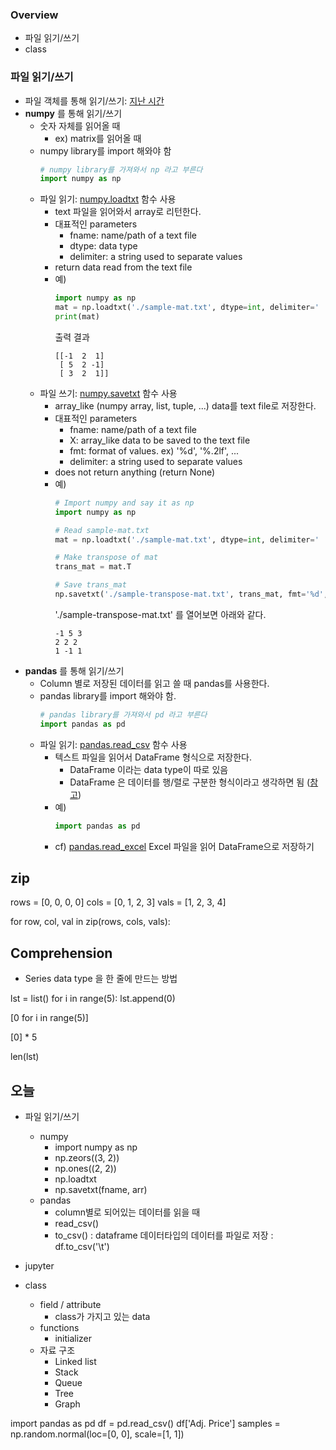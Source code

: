 ### Overview
- 파일 읽기/쓰기
- class

### 파일 읽기/쓰기
- 파일 객체를 통해 읽기/쓰기: [지난 시간](https://github.com/haekyu/python_tutoring_ms/blob/master/0601/0601.md)
- **numpy** 를 통해 읽기/쓰기
	- 숫자 자체를 읽어올 때
		- ex) matrix를 읽어올 때
	- numpy library를 import 해와야 함
		```python
		# numpy library를 가져와서 np 라고 부른다
		import numpy as np
		```
	- 파일 읽기: [numpy.loadtxt](https://docs.scipy.org/doc/numpy-1.14.0/reference/generated/numpy.loadtxt.html) 함수 사용
		- text 파일을 읽어와서 array로 리턴한다.
		- 대표적인 parameters
			- fname: name/path of a text file
			- dtype: data type
			- delimiter: a string used to separate values
		- return data read from the text file
		- 예)
			```python
			import numpy as np
			mat = np.loadtxt('./sample-mat.txt', dtype=int, delimiter=' ')
			print(mat)
			```
			출력 결과
			```
			[[-1  2  1]
			 [ 5  2 -1]
			 [ 3  2  1]]
			```
	- 파일 쓰기: [numpy.savetxt](https://docs.scipy.org/doc/numpy-1.14.0/reference/generated/numpy.savetxt.html) 함수 사용
		- array_like (numpy array, list, tuple, ...) data를 text file로 저장한다.
		- 대표적인 parameters
			- fname: name/path of a text file
			- X: array_like data to be saved to the text file
			- fmt: format of values. ex) '%d', '%.2lf', ...
			- delimiter: a string used to separate values
		- does not return anything (return None)
		- 예)
			```python
			# Import numpy and say it as np
			import numpy as np

			# Read sample-mat.txt
			mat = np.loadtxt('./sample-mat.txt', dtype=int, delimiter=' ')
			
			# Make transpose of mat
			trans_mat = mat.T

			# Save trans_mat
			np.savetxt('./sample-transpose-mat.txt', trans_mat, fmt='%d', delimiter=' ')
			```
			'./sample-transpose-mat.txt' 를 열어보면 아래와 같다.
			```
			-1 5 3
			2 2 2
			1 -1 1
			```
- **pandas** 를 통해 읽기/쓰기
	- Column 별로 저장된 데이터를 읽고 쓸 때 pandas를 사용한다.
	- pandas library를 import 해와야 함.
		```python
		# pandas library를 가져와서 pd 라고 부른다
		import pandas as pd
		```
	- 파일 읽기: [pandas.read_csv](https://pandas.pydata.org/pandas-docs/stable/generated/pandas.read_csv.html) 함수 사용
		- 텍스트 파일을 읽어서 DataFrame 형식으로 저장한다.
			- DataFrame 이라는 data type이 따로 있음
			- DataFrame 은 데이터를 행/렬로 구분한 형식이라고 생각하면 됨 ([참고](http://pinkwink.kr/735))
		- 예)
			```python
			import pandas as pd
			```
		- cf) [pandas.read_excel](https://pandas.pydata.org/pandas-docs/version/0.20/generated/pandas.read_excel.html) Excel 파일을 읽어 DataFrame으로 저장하기


## zip
rows = [0, 0, 0, 0]
cols = [0, 1, 2, 3]
vals = [1, 2, 3, 4]

for row, col, val in zip(rows, cols, vals):
	


## Comprehension
- Series data type 을 한 줄에 만드는 방법

lst = list()
for i in range(5):
	lst.append(0)

[0 for i in range(5)]

[0] * 5

len(lst)


## 오늘
- 파일 읽기/쓰기
	- numpy
		- import numpy as np
		- np.zeors((3, 2))
		- np.ones((2, 2))
		- np.loadtxt
		- np.savetxt(fname, arr)
	- pandas
		- column별로 되어있는 데이터를 읽을 때
		- read_csv()
		- to_csv()
			: dataframe 데이터타입의 데이터를 파일로 저장
			: df.to_csv('\t')
- jupyter

- class
	- field / attribute
		- class가 가지고 있는 data
	- functions
		- initializer
	- 자료 구조
		- Linked list 
		- Stack
		- Queue
		- Tree
		- Graph



import pandas as pd
df = pd.read_csv()
df['Adj. Price']
samples = np.random.normal(loc=[0, 0], scale=[1, 1])